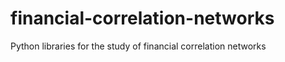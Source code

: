 financial-correlation-networks
==============================

Python libraries for the study of financial correlation networks
